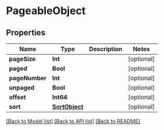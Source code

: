# PageableObject

## Properties
Name | Type | Description | Notes
------------ | ------------- | ------------- | -------------
**pageSize** | **Int** |  | [optional] 
**paged** | **Bool** |  | [optional] 
**pageNumber** | **Int** |  | [optional] 
**unpaged** | **Bool** |  | [optional] 
**offset** | **Int64** |  | [optional] 
**sort** | [**SortObject**](SortObject) |  | [optional] 

[[Back to Model list]](../README#documentation-for-models) [[Back to API list]](../README#documentation-for-api-endpoints) [[Back to README]](../README)


